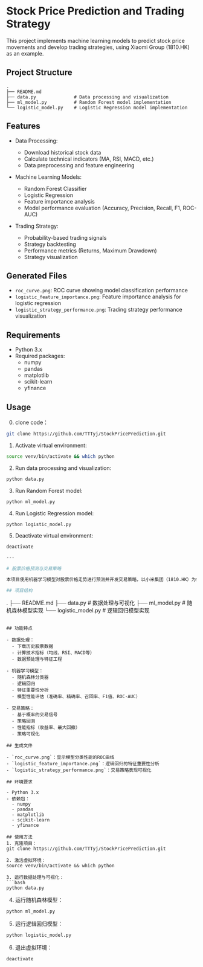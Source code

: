# Stock Price Prediction and Trading Strategy

This project implements machine learning models to predict stock price movements and develop trading strategies, using Xiaomi Group (1810.HK) as an example.

## Project Structure

```
.
├── README.md
├── data.py              # Data processing and visualization
├── ml_model.py          # Random Forest model implementation
└── logistic_model.py    # Logistic Regression model implementation
```

## Features

- Data Processing:
  - Download historical stock data
  - Calculate technical indicators (MA, RSI, MACD, etc.)
  - Data preprocessing and feature engineering

- Machine Learning Models:
  - Random Forest Classifier
  - Logistic Regression
  - Feature importance analysis
  - Model performance evaluation (Accuracy, Precision, Recall, F1, ROC-AUC)

- Trading Strategy:
  - Probability-based trading signals
  - Strategy backtesting
  - Performance metrics (Returns, Maximum Drawdown)
  - Strategy visualization

## Generated Files

- `roc_curve.png`: ROC curve showing model classification performance
- `logistic_feature_importance.png`: Feature importance analysis for logistic regression
- `logistic_strategy_performance.png`: Trading strategy performance visualization

## Requirements

- Python 3.x
- Required packages:
  - numpy
  - pandas
  - matplotlib
  - scikit-learn
  - yfinance

## Usage
0. clone code：
```bash
git clone https://github.com/TTTyj/StockPricePrediction.git
```
1. Activate virtual environment:
```bash
source venv/bin/activate && which python
```

2. Run data processing and visualization:
```bash
python data.py
```

3. Run Random Forest model:
```bash
python ml_model.py
```

4. Run Logistic Regression model:
```bash
python logistic_model.py
```

5. Deactivate virtual environment:
```bash
deactivate

---

# 股票价格预测与交易策略

本项目使用机器学习模型对股票价格走势进行预测并开发交易策略，以小米集团（1810.HK）为例。

## 项目结构

```
.
├── README.md
├── data.py              # 数据处理与可视化
├── ml_model.py          # 随机森林模型实现
└── logistic_model.py    # 逻辑回归模型实现
```

## 功能特点

- 数据处理：
  - 下载历史股票数据
  - 计算技术指标（均线、RSI、MACD等）
  - 数据预处理与特征工程

- 机器学习模型：
  - 随机森林分类器
  - 逻辑回归
  - 特征重要性分析
  - 模型性能评估（准确率、精确率、召回率、F1值、ROC-AUC）

- 交易策略：
  - 基于概率的交易信号
  - 策略回测
  - 性能指标（收益率、最大回撤）
  - 策略可视化

## 生成文件

- `roc_curve.png`：显示模型分类性能的ROC曲线
- `logistic_feature_importance.png`：逻辑回归的特征重要性分析
- `logistic_strategy_performance.png`：交易策略表现可视化

## 环境要求

- Python 3.x
- 依赖包：
  - numpy
  - pandas
  - matplotlib
  - scikit-learn
  - yfinance

## 使用方法
1. 克隆项目：
git clone https://github.com/TTTyj/StockPricePrediction.git

2. 激活虚拟环境：
source venv/bin/activate && which python

3. 运行数据处理与可视化：
```bash
python data.py
```

4. 运行随机森林模型：
```bash
python ml_model.py
```

5. 运行逻辑回归模型：
```bash
python logistic_model.py
``` 
6. 退出虚拟环境：
```bash
deactivate
``` 